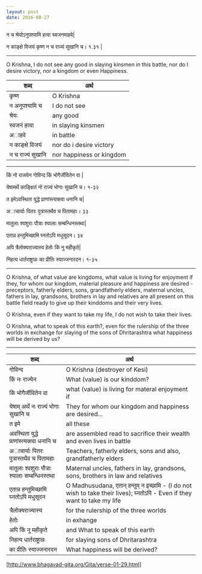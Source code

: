 ```yaml
---
layout: post
date: 2016-08-27
---
```



न च श्रेयोऽनुपश्यामि हत्वा स्वजनमाहवे|

न काङ्क्षे विजयं कृष्ण न च राज्यं सुखानि च। १.३१ |

-----

O Krishna, I do not see any good in slaying kinsmen in this battle, nor do I desire victory, nor a kingdom or even Happiness.

|शब्द|  अर्थ |
|---|---|
| कृष्ण| O Krishna |
| न अनुपश्यामि च | I do not see |
|श्रेयः| any good|
|स्वजनं हत्वा | in slaying kinsmen|
| अाहवे | in battle|
|न काङ्क्षे विजयं| nor do i desire victory|
|न च राज्यं सुखानि| nor happiness or kingdom|


-----


किं नो राजयेन गोविन्द किं भोगैर्जीवितेन वा |

येषामर्थे काङ्क्षितं नो राज्यं भोगाः सुखानि च। १-३२

त इमेऽवस्थिता युद्धे प्राणांस्त्यक्त्वा धनानि च|

अाचार्याः पितरः पुत्रास्तथैव च पितामहाः। ३३

मातुलाः श्वशुराः पौत्राः श्यालाः सम्बन्धिनस्तथा|

एतान्न हन्तुमिच्छामि घ्नतोऽपि मधुसूदन। ३४

अपि त्रैलोक्यराज्यास्य हेतोः किं नु महीकृते|

निहत्य धार्तराष्ट्रान्नः का प्रीतिः स्याज्जनारदन। १-३५

----

O Krishna, of what value are kingdoms, what value is living for enjoyment if they, for whom our kingdom, material pleasure and happiness are desired - preceptors, fatherly elders, sons, grandfatherly elders, maternal uncles, fathers in lay, grandsons, brothers in lay and relatives are all present on this battle field ready to give up their kinddoms and their very lives.

O Krishna, even if they want to take my life, I do not wish to take their lives.

O Krishna, what to speak of this earth?, even for the rulership of the three worlds in exchange for slaying of the sons of Dhritarashtra what happiness will be derived by us?

-----

|शब्द|  अर्थ |
|---|---|
| गोविन्द | O Krishna (destroyer of Kesi) |
| किं नः राज्येन  | What (value) is our kinddom?  |
| किं भोगैर्जीवितेन वा | what (value) is living for materal enjoyment if |
| येषाम् अर्थे नः राज्यं भोगाः सुखानि च| They for whom our kingdom and happiness are desired... |
| त इमे | all these|
|अवस्थिता युद्धे प्राणांस्त्यक्त्वा धनानि च | are assembled read to sacrifice their wealth and even lives in battle|
| अाचार्याः पितरः पुत्रास्तथैव च पितामहाः | Teachers, fatherly elders, sons and also, grandfatherly elders|
| मातुलाः श्वशुराः पौत्राः श्यालाः सम्बन्धिनस्तथा | Maternal uncles, fathers in lay, grandsons, sons, brothers in law and relatives|
| एतान्न हन्तुमिच्छामि घ्नतोऽपि मधुसूदन| O Madhusudana, एतान् हन्तुम् न इच्छामि  - (I do not wish to take their lives); घ्नतोऽपि - Even if they want to take my life |
|  त्रैलोक्यराज्यास्य  | for the rulership of the three worlds|
| हेतोः | in exhange |
| अपि किं नु महीकृते | and What to speak of this earth|
| निहत्य धार्तराष्ट्रान्नः | for slaying sons of Dhritarashtra|
| का प्रीतिः स्याज्जनारदन| What happiness will be derived?|


[http://www.bhagavad-gita.org/Gita/verse-01-29.html]
